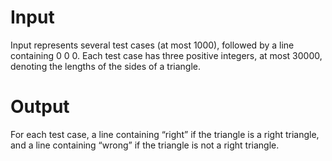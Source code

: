 # Input
Input represents several test cases (at most 1000), followed by a line containing 0 0 0. Each test case has three positive integers, at most 30000, denoting the lengths of the sides of a triangle.

# Output
For each test case, a line containing “right” if the triangle is a right triangle, and a line containing “wrong” if the triangle is not a right triangle.

